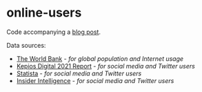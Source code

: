 # online-users
Code accompanying a [blog post](https://blog.lucyhavens.com/2024/05/22/what-i-talk-about-when-i-talk-about-bias-part-ii/).

Data sources:
* [The World Bank](https://data.worldbank.org/indicator/IT.NET.USER.ZS) - *for global population and Internet usage*
* [Kepios Digital 2021 Report](https://datareportal.com/reports/digital-2021-global-overview-report?rq=global%20digital%202021) - *for social media and Twitter users*
* [Statista](https://www.statista.com/statistics/303681/twitter-users-worldwide/) - *for social media and Twitter users*
* [Insider Intelligence](https://www.insiderintelligence.com/chart/256221/twitter-users-worldwide-2021-2026-millions-change-of-social-network-users) - *for social media and Twitter users*
